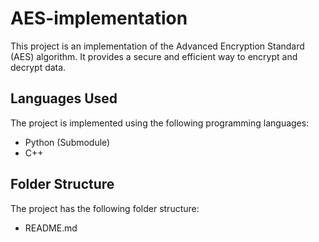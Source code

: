 # AES-implementation

This project is an implementation of the Advanced Encryption Standard (AES) algorithm. It provides a secure and efficient way to encrypt and decrypt data.

## Languages Used
The project is implemented using the following programming languages:
- Python (Submodule)
- C++

## Folder Structure

The project has the following folder structure:

- README.md